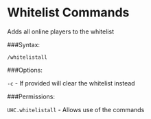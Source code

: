 Whitelist Commands
==================

Adds all online players to the whitelist

###Syntax:

`/whitelistall`

###Options:

`-c` - If provided will clear the whitelist instead

###Permissions:

`UHC.whitelistall` - Allows use of the commands